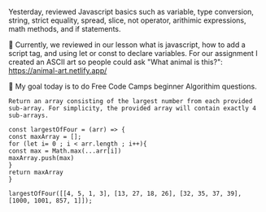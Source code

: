 Yesterday, reviewed Javascript basics such as variable, type conversion, string, strict equality, spread, slice, 
not operator, arithimic expressions, math methods, and if statements.

📖 Currently, we reviewed in our lesson what is javascript, how to add a script tag, and using let or const to declare variables. 
For our assignment I created an ASCII art so people could ask "What animal is this?":
https://animal-art.netlify.app/

🎯 My goal today is to do Free Code Camps beginner Algorithim questions.
```
Return an array consisting of the largest number from each provided sub-array. For simplicity, the provided array will contain exactly 4 sub-arrays.

const largestOfFour = (arr) => {
const maxArray = [];
for (let i= 0 ; i < arr.length ; i++){
const max = Math.max(...arr[i])
maxArray.push(max)
}
return maxArray
}

largestOfFour([[4, 5, 1, 3], [13, 27, 18, 26], [32, 35, 37, 39], [1000, 1001, 857, 1]]);
```
